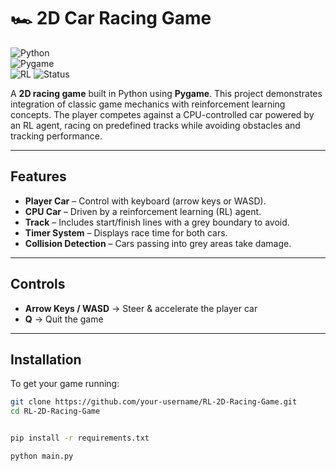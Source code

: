 # 🏎 2D Car Racing Game  

![Python](https://img.shields.io/badge/Python-3.13.3-blue?logo=python&logoColor=white)  
![Pygame](https://img.shields.io/badge/Pygame-2.6.0-green?logo=pygame&logoColor=white)  
![RL](https://img.shields.io/badge/Reinforcement%20Learning-StableBaselines3-orange?logo=openai&logoColor=white) 
![Status](https://img.shields.io/badge/Status-Active-success)  

A **2D racing game** built in Python using **Pygame**. This project demonstrates integration of classic game mechanics with reinforcement learning concepts. The player competes against a CPU-controlled car powered by an RL agent, racing on predefined tracks while avoiding obstacles and tracking performance.  

---

## Features  

- **Player Car** – Control with keyboard (arrow keys or WASD).  
- **CPU Car** – Driven by a reinforcement learning (RL) agent.  
- **Track** – Includes start/finish lines with a grey boundary to avoid.  
- **Timer System** – Displays race time for both cars.  
- **Collision Detection** – Cars passing into grey areas take damage.  

---

## Controls  

- **Arrow Keys / WASD** → Steer & accelerate the player car  
- **Q** → Quit the game  

---

##  Installation  

To get your game running:  

```bash
git clone https://github.com/your-username/RL-2D-Racing-Game.git
cd RL-2D-Racing-Game


pip install -r requirements.txt

python main.py
```

